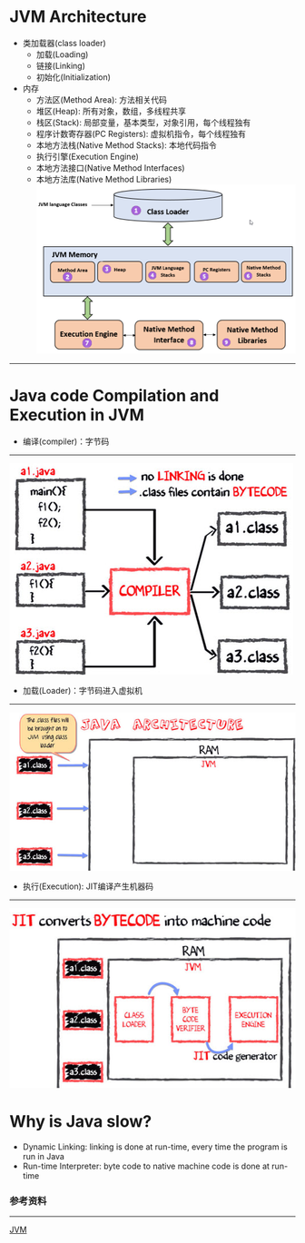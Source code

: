 # JVM Architecture
+ 类加载器(class loader)
	+ 加载(Loading)
	+ 链接(Linking)
	+ 初始化(Initialization)
+ 内存
	+ 方法区(Method Area): 方法相关代码
	+ 堆区(Heap): 所有对象，数组，多线程共享
	+ 栈区(Stack): 局部变量，基本类型，对象引用，每个线程独有
	+ 程序计数寄存器(PC Registers): 虚拟机指令，每个线程独有
	+ 本地方法栈(Native Method Stacks): 本地代码指令
	+ 执行引擎(Execution Engine)
	+ 本地方法接口(Native Method Interfaces)
	+ 本地方法库(Native Method Libraries)
![JVM.png](pictures/jvm.png)
---
# Java code Compilation and Execution in JVM
+ 编译(compiler)：字节码
---
![compiler.jpg](pictures/compiler.jpg)
+ 加载(Loader)：字节码进入虚拟机
---
![loader.jpg](pictures/loader.jpg)
+ 执行(Execution): JIT编译产生机器码
---
![execute.jpg](pictures/execute.jpg)
# Why is Java slow?
+ Dynamic Linking: linking is done at run-time, every time the program is run in Java
+ Run-time Interpreter: byte code to native machine code is done at run-time
### 参考资料
---
[JVM](https://www.guru99.com/java-virtual-machine-jvm.html)
